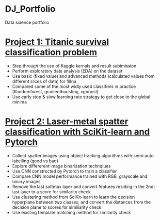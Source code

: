 # DJ_Portfolio
Data science portfolio

# [Project 1: Titanic survival classification problem](https://www.kaggle.com/dejunhuang/getting-started-with-titanic)
* Step through the use of Kaggle kernals and result subimission
* Perform exploratory data analysis (EDA) on the dataset
* Use basic (fixed value) and advanced methods (calculated values from different slices of data) for fillna
* Compared some of the most widly used classifiers in practice (Randomforest, gradientboosting, xgboost)
* Use early stop & slow learning rate strategy to get close to the global minima

# [Project 2: Laser-metal spatter classification with SciKit-learn and Pytorch](https://github.com/djhuangit/spatter_img_classifier)
* Collect spatter images using object tracking algorithms with semi-auto labelling (good vs bad)
* Explore differerent image binarization technqiues
* Use CNN constructed by Pytorch to train a classifier
* Compare CNN model performance trained with RGB, grayscale and binary images
* Remove the last softmax layer and convert features residing in the 2nd-last layer to a score for similarity check 
* Use clustering method from SciKit-learn to learn the decision hyperplane between two classes, and convert the distances from the decision plane to scores for similiarity check
* Use existing template matching method for similarity check
